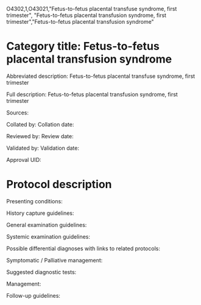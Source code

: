 O4302,1,O43021,"Fetus-to-fetus placental transfuse syndrome, first trimester", "Fetus-to-fetus placental transfusion syndrome, first trimester","Fetus-to-fetus placental transfusion syndrome"
# Category title: Fetus-to-fetus placental transfusion syndrome

Abbreviated description: Fetus-to-fetus placental transfuse syndrome, first trimester

Full description: Fetus-to-fetus placental transfusion syndrome, first trimester

Sources:

Collated by:
Collation date:

Reviewed by:
Review date:

Validated by:
Validation date:

Approval UID:

# Protocol description

Presenting conditions:

History capture guidelines:

General examination guidelines:

Systemic examination guidelines:

Possible differential diagnoses with links to related protocols:

Symptomatic / Palliative management:

Suggested diagnostic tests:

Management:

Follow-up guidelines:
